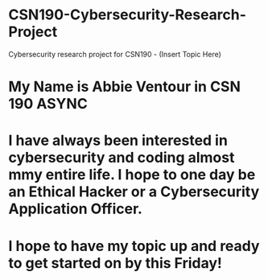 # CSN190-Cybersecurity-Research-Project
Cybersecurity research project for CSN190 - (Insert Topic Here)
# My Name is Abbie Ventour in CSN 190 ASYNC
# I have always been interested in cybersecurity and coding almost mmy entire life. I hope to one day be an Ethical Hacker or a Cybersecurity Application Officer.
# I hope to have my topic up and ready to get started on by this Friday!
